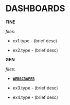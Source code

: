 # DASHBOARDS

**FINE** 

*files:*

- ex1.type - (brief desc)

- ex2.type - (brief desc)


**GEN** 

*files:*

- **[`WEBSCRAPER`](https://github.com/jfremzrai/hybrid-futr/tree/main/PROOFS/ONE/GENERAL/WEBSCRAPER)**

- ex3.type - (brief desc)

- ex4.type - (brief desc)
